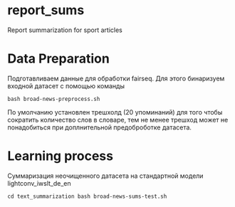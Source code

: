 # report_sums
Report summarization for sport articles

# Data Preparation
Подготавливаем данные для обработки fairseq. Для этого бинаризуем входной датасет с помощью команды

``bash broad-news-preprocess.sh``

По умолчанию установлен трешхолд (20 упоминаний) для того чтобы сократить количество слов в словаре, тем не менее трешход может не понадобиться при доплнительной предоброботке датасета.

# Learning process
Суммаризация неочищенного датасета на стандартной модели lightconv_iwslt_de_en

``cd text_summarization
bash broad-news-sums-test.sh``
